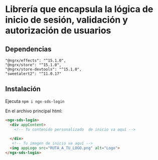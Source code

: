 # Librería que encapsula la lógica de inicio de sesión, validación y autorización de usuarios

## Dependencias
    "@ngrx/effects": "^15.1.0",
    "@ngrx/store": "^15.1.0",
    "@ngrx/store-devtools": "^15.1.0",
    "sweetalert2": "^11.0.17"

## Instalación
Ejecuta `npm i ngx-sds-login`

En el archivo principal html:

```html
<ngx-sds-login>
  <div appContent>
    <!-- Tu contenido personalizado  de inicio va aquí -->
    
  </div>
   <!-- Tu imagen de inicio va aquí -->
  <img appLogo src="RUTA_A_TU_LOGO.png" alt="Logo">
</ngx-sds-login>